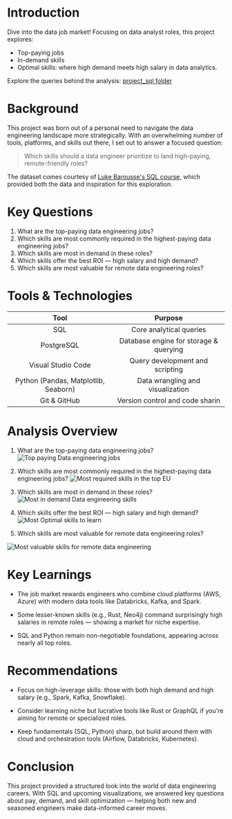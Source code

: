 # Introduction

Dive into the data job market! Focusing on data analyst roles, this project explores:
* Top-paying jobs
* In-demand skills
* Optimal skills: where high demand meets high salary in data analytics.

Explore the queries behind the analysis: [project_sql folder](/project_sql/)

# Background

This project was born out of a personal need to navigate the data engineering landscape more strategically. With an overwhelming number of tools, platforms, and skills out there, I set out to answer a focused question:

> Which skills should a data engineer prioritize to land high-paying, remote-friendly roles?

The dataset comes courtesy of [Luke Barousse's SQL course,](https://lukebarousse.com/sql) which provided both the data and inspiration for this exploration.

# Key Questions

1. What are the top-paying data engineering jobs?
2. Which skills are most commonly required in the highest-paying data engineering jobs?
3. Which skills are most in demand in these roles?
4. Which skills offer the best ROI — high salary and high demand?
5. Which skills are most valuable for remote data engineering roles?

# Tools & Technologies
|                 Tool                 |                     Purpose                    |
|:------------------------------------:|:----------------------------------------------:|
| SQL                                  | Core analytical queries                        |
| PostgreSQL                           | Database engine for storage & querying         |
| Visual Studio Code                   | Query development and scripting                |
| Python (Pandas, Matplotlib, Seaborn) | Data wrangling and visualization |
| Git & GitHub                         | Version control and code sharin                |

# Analysis Overview

1. What are the top-paying data engineering jobs?
![Top paying Data engineering jobs](/SQL_Project_Data_Jobs_Analysis/graphs/top_10_paying_job_EU.png)

2. Which skills are most commonly required in the highest-paying data engineering jobs?
![Most required skills in the top EU](/SQL_Project_Data_Jobs_Analysis/graphs/top_demand_skills.png)

3. Which skills are most in demand in these roles?
![Most in demand Data engineering skills](/SQL_Project_Data_Jobs_Analysis/graphs/top_demand_skills.png)

4. Which skills offer the best ROI — high salary and high demand?
![Most Optimal skills to learn](/SQL_Project_Data_Jobs_Analysis/graphs/optimal_skills_learn.png)

5. Which skills are most valuable for remote data engineering roles?

![Most valuable skills for remote data engineering](/SQL_Project_Data_Jobs_Analysis/graphs/remote_skills.png)

# Key Learnings
- The job market rewards engineers who combine cloud platforms (AWS, Azure) with modern data tools like Databricks, Kafka, and Spark.

- Some lesser-known skills (e.g., Rust, Neo4j) command surprisingly high salaries in remote roles — showing a market for niche expertise.

- SQL and Python remain non-negotiable foundations, appearing across nearly all top roles.

# Recommendations
- Focus on high-leverage skills: those with both high demand and high salary (e.g., Spark, Kafka, Snowflake).

- Consider learning niche but lucrative tools like Rust or GraphQL if you're aiming for remote or specialized roles.

- Keep fundamentals (SQL, Python) sharp, but build around them with cloud and orchestration tools (Airflow, Databricks, Kubernetes).

# Conclusion
This project provided a structured look into the world of data engineering careers. With SQL and upcoming visualizations, we answered key questions about pay, demand, and skill optimization — helping both new and seasoned engineers make data-informed career moves.





[def]: /SQL_Project_Data_Jobs_Analysis/graphs/remote_skills.png
